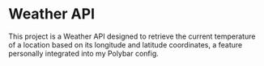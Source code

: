 # Weather API
This project is a Weather API designed to retrieve the current temperature of a location based on its longitude and latitude coordinates, a feature personally integrated into my Polybar config.
